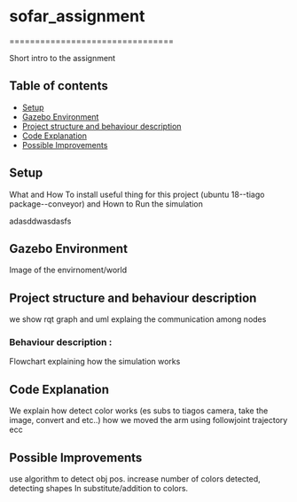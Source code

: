 # sofar_assignment
================================

Short intro to the assignment



Table of contents
----------------------

* [Setup](#setup)
* [Gazebo Environment](#gazebo-environment)
* [Project structure and behaviour description](#project-structure-and-behaviour-description)
* [Code Explanation](#code-explanation)
* [Possible Improvements](#possible-improvements)

## Setup

What and How To install useful thing for this project (ubuntu 18--tiago package--conveyor) and Hown to Run the simulation 

adasddwasdasfs

## Gazebo Environment

Image of the envirnoment/world
	
## Project structure and behaviour description

we show rqt graph and uml explaing the communication among nodes


 ### Behaviour description  : ### 

Flowchart explaining how the simulation works

	
	
 ## Code Explanation
 
We explain how detect color works (es subs to tiagos camera, take the image, convert and etc..) how we moved the arm using followjoint trajectory ecc

## Possible Improvements
 
use algorithm to detect obj pos. increase number of colors detected, detecting shapes In substitute/addition to colors. 

 
 
 
 
 

